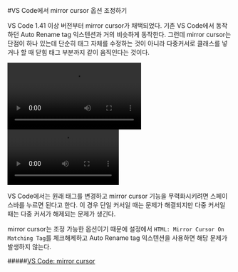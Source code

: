 #VS Code에서 mirror cursor 옵션 조정하기

VS Code 1.41 이상 버전부터 mirror cursor가 채택되었다. 기존 VS Code에서 동작하던 Auto Rename tag 익스텐션과 거의 비슷하게 동작한다. 그런데 mirror cursor는 단점이 하나 있는데 단순히 태그 자체를 수정하는 것이 아니라 다중커서로 클래스를 넣거나 할 때 닫힘 태그 부분까지 같이 움직인다는 것이다.

![mirror cursor](https://i.imgur.com/8cTEPML.mp4)
<video controls width="250">
  <source src="https://i.imgur.com/8cTEPML.mp4">
<video>

VS Code에서는 원래 태그를 변경하고 mirror cursor 기능을 무력화시키려면 스페이스바를 누르면 된다고 한다. 이 경우 단일 커서일 때는 문제가 해결되지만 다중 커서일 때는 다중 커서가 해제되는 문제가 생긴다.

mirror cursor는 조정 가능한 옵션이기 때문에 설정에서 `HTML: Mirror Cursor On Matching Tag`를 체크해제하고 Auto Rename tag 익스텐션을 사용하면 해당 문제가 발생하지 않는다.



#####[VS Code: mirror cursor](https://code.visualstudio.com/updates/v1_41#_html-mirror-cursor)
